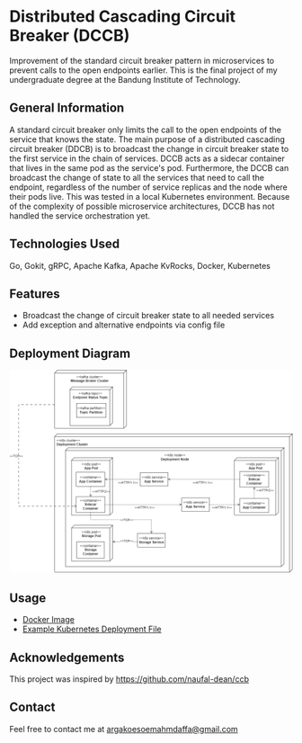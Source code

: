 # Distributed Cascading Circuit Breaker (DCCB)
Improvement of the standard circuit breaker pattern in microservices to prevent calls to the open endpoints earlier. This is the final project of my undergraduate degree at the Bandung Institute of Technology.

## General Information
A standard circuit breaker only limits the call to the open endpoints of the service that knows the state. The main purpose of a distributed cascading circuit breaker (DDCB) is to broadcast the change in circuit breaker state to the first service in the chain of services. DCCB acts as a sidecar container that lives in the same pod as the service's pod. Furthermore, the DCCB can broadcast the change of state to all the services that need to call the endpoint, regardless of the number of service replicas and the node where their pods live. This was tested in a local Kubernetes environment. Because of the complexity of possible microservice architectures, DCCB has not handled the service orchestration yet.


## Technologies Used
Go, Gokit, gRPC, Apache Kafka, Apache KvRocks, Docker, Kubernetes


## Features
* Broadcast the change of circuit breaker state to all needed services
* Add exception and alternative endpoints via config file


## Deployment Diagram
![Deployment Diagram](./images/deployment.png)


## Usage
* [Docker Image](https://hub.docker.com/repository/docker/daffarg/distributed-cascading-cb/general)
* [Example Kubernetes Deployment File](./example)


## Acknowledgements
This project was inspired by https://github.com/naufal-dean/ccb


## Contact
Feel free to contact me at argakoesoemahmdaffa@gmail.com
